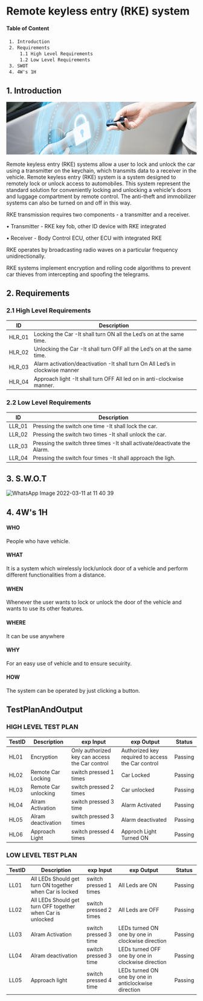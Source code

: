 # Remote keyless entry (RKE) system
#### Table of Content
     1. Introduction
     2. Requirements
         1.1 High Level Requirements
         1.2 Low Level Requirements
     3. SWOT
     4. 4W's 1H
     

     
## 1. Introduction     
 ![Block Diagram](https://github.com/ShamaTorgal/M3_G15/blob/main/Project1/1_Requirements/RKEsys.webp)
 
Remote keyless entry (RKE) systems allow a user to lock and unlock the car using a transmitter on the keychain, which transmits data to a receiver in the vehicle. Remote keyless entry (RKE) system is a system designed to remotely lock or unlock access to automobiles. This system represent the standard solution for conveniently locking and unlocking a vehicle's doors and luggage compartment by remote control. The anti-theft and immobilizer systems can also be turned on and off in this way.

RKE transmission requires two components - a transmitter and a receiver.

• Transmitter - RKE key fob, other ID device with RKE integrated

• Receiver - Body Control ECU, other ECU with integrated RKE

RKE operates by broadcasting radio waves on a particular frequency unidirectionally.

RKE systems implement encryption and rolling code algorithms to prevent car thieves from intercepting and spoofing the telegrams.

## 2. Requirements

### 2.1 High Level Requirements

|ID	| Description |
| --- | --- |
|HLR_01|	Locking the Car	-It shall turn ON all the Led’s on at the same time.|
|HLR_02	|Unlocking the Car	-It shall turn OFF all the Led’s on at the same time.|
|HLR_03	|Alarm activation/deactivation	-It shall turn On All Led’s in clockwise manner|
|HLR_04	|Approach light	-It shall turn OFF All led on in anti-clockwise manner.|

### 2.2 Low Level Requirements

|ID|	Description|
| --- | --- |
|LLR_01|	Pressing the switch one time	-It shall lock the car.|
|LLR_02|	Pressing the switch two times	-It shall unlock the car.|
|LLR_03	|Pressing the switch three times	-It shall activate/deactivate the Alarm.|
|LLR_04	|Pressing the switch four times	-It shall approach the ligh.|

## 3. S.W.O.T

![WhatsApp Image 2022-03-11 at 11 40 39](https://user-images.githubusercontent.com/98829310/157812599-6e424513-c305-40d6-a971-d1ec91013c27.jpeg)

## 4. 4W's 1H

#### WHO

People who have vehicle.
#### WHAT

It is a system which wirelessly lock/unlock door of a vehicle and perform different functionalities from a distance.
#### WHEN

Whenever the user wants to lock or unlock the door of the vehicle and wants to use its other features.
#### WHERE

It can be use anywhere
#### WHY

For an easy use of vehicle and to ensure secuirity.
#### HOW

The system can be operated by just clicking a button.

## TestPlanAndOutput

### HIGH LEVEL TEST PLAN
|TestID	|Description	|exp Input	|exp Output| 	Status|
| --- | --- | --- | --- | --- |
|HL01	|Encryption	|Only authorized key can access the Car control	|Authorized key required to access the Car control|	Passing|
|HL02	|Remote Car Locking	|switch pressed 1 times	|Car Locked	|Passing|
|HL03	|Remote Car unlocking	|switch pressed 2 times|	Car unlocked	|Passing|
|HL04	|Alram Activation	|switch pressed 3 time	|Alarm Activated|	Passing|
|HL05	|Alram deactivation	|switch pressed 3 times|	Alarm deactivated|	Passing|
|HL06	|Approach Light	|switch pressed 4 times	|Approch Light Turned ON	|Passing|

### LOW LEVEL TEST PLAN

|TestID |	Description | exp	Input | exp	Output|Status|
| --- | --- | --- | --- | --- |
|LL01	|All LEDs Should get turn ON together when Car is locked|	switch pressed 1 times|	All Leds are ON	|Passing|
|LL02	|All LEDs Should get turn OFF together when Car is unlocked	|switch pressed 2 times|	All Leds are OFF|	Passing|
|LL03	|Alram Activation|	switch pressed 3 time	|LEDs turned ON one by one in clockwise direction	|Passing|
|LL04	|Alram deactivation	|switch pressed 3 time|	LEDs turned OFF one by one in clockwise direction	|Passing|
|LL05	|Approach light|	switch pressed 4 time	|LEDs turned ON one by one in anticlockwise direction	|Passing|

